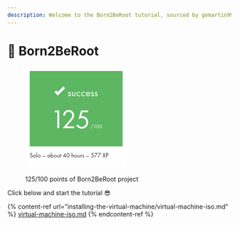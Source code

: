 ```yaml
---
description: Welcome to the Born2BeRoot tutorial, sourced by gemartin99.
---
```


# 📘 Born2BeRoot

<figure><img src=".gitbook/assets/image (228).png" alt=""><figcaption><p>125/100 points of Born2BeRoot project</p></figcaption></figure>

Click below and start the tutorial :sunglasses:

{% content-ref url="installing-the-virtual-machine/virtual-machine-iso.md" %}
[virtual-machine-iso.md](installing-the-virtual-machine/virtual-machine-iso.md)
{% endcontent-ref %}
